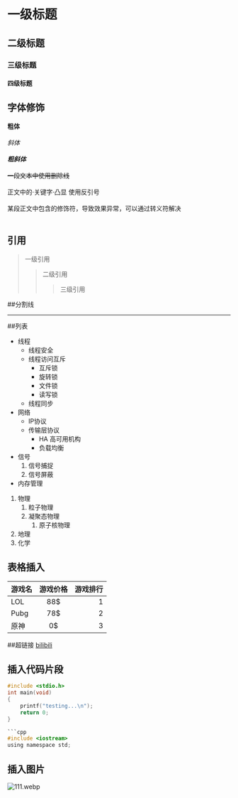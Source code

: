 # 一级标题
## 二级标题
### 三级标题
#### 四级标题

## 字体修饰
**粗体**<br><br>
*斜体*<br><br>
***粗斜体***<br><br>
~~一段文本中使用删除线~~<br><br>
正文中的·关键字·凸显 使用反引号<br><br>
某段正文中包含的修饰符，导致效果异常，可以通过转义符解决<br><br>

## 引用
> 一级引用
>> 二级引用
>>> 三级引用

##分割线
*****

##列表
* 线程
  * 线程安全
  * 线程访问互斥
    * 互斥锁
    * 旋转锁
    * 文件锁
    * 读写锁
  * 线程同步
* 网络
  * IP协议
  * 传输层协议
    * HA 高可用机构
    * 负载均衡
* 信号
  1. 信号捕捉
  2. 信号屏蔽
* 内存管理

1. 物理
   1. 粒子物理
   2. 凝聚态物理
      1. 原子核物理
2. 地理
3. 化学

## 表格插入

游戏名|游戏价格|游戏排行
---|:-:|---:
LOL|88$|1
Pubg|78$|2
原神|0$|3

##超链接
[bilibili](https://www.bilibili.com "点击进入")

## 插入代码片段

```c
#include <stdio.h>
int main(void)
{
	printf("testing...\n");
	return 0;
}

```cpp
#include <iostream>
using namespace std;
```

## 插入图片
![111.webp](https://s2.loli.net/2022/08/14/riqVuOKWIjtMY8h.webp)

